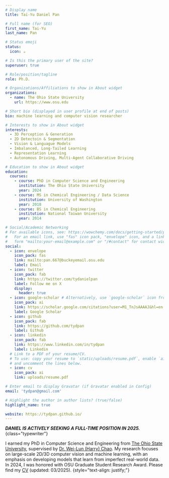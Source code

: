 ```yaml
---
# Display name
title: Tai-Yu Daniel Pan

# Full name (for SEO)
first_name: Tai-Yu
last_name: Pan

# Status emoji
status:
  icon: ☕️

# Is this the primary user of the site?
superuser: true

# Role/position/tagline
role: Ph.D.

# Organizations/Affiliations to show in About widget
organizations:
  - name: The Ohio State University
    url: https://www.osu.edu

# Short bio (displayed in user profile at end of posts)
bio: machine learning and computer vision researcher

# Interests to show in About widget
interests:
  - 3D Perception & Generation
  - 2D Detectoin & Segmentation
  - Vision & Languague Models 
  - Imbalanced, Long-Tailed Learning
  - Representation Learning
  - Autonomous Driving, Multi-Agent Collaborative Driving

# Education to show in About widget
education:
  courses:
    - course: PhD in Computer Science and Engineering
      institution: The Ohio State University
      year: 2024
    - course: MS in Chemical Engineering / Data Science
      institution: University of Washington
      year: 2018
    - course: BS in Chemical Engineering
      institution: National Taiwan University
      year: 2014

# Social/Academic Networking
# For available icons, see: https://wowchemy.com/docs/getting-started/page-builder/#icons
#   For an email link, use "fas" icon pack, "envelope" icon, and a link in the
#   form "mailto:your-email@example.com" or "/#contact" for contact widget.
social:
  - icon: envelope
    icon_pack: fas
    link: mailto:pan.667@buckeyemail.osu.edu
    label: Email
  - icon: twitter
    icon_pack: fab
    link: https://twitter.com/tydanielpan
    label: Follow me on X
    display:
      header: true
  - icon: google-scholar # Alternatively, use `google-scholar` icon from `ai` icon pack
    icon_pack: ai
    link: https://scholar.google.com/citations?user=M1_TnJsAAAAJ&hl=en
    label: Google Scholar
  - icon: github
    icon_pack: fab
    link: https://github.com/tydpan
    label: Github
  - icon: linkedin
    icon_pack: fab
    link: https://www.linkedin.com/in/tydpan
    label: Linkedin
  # Link to a PDF of your resume/CV.
  # To use: copy your resume to `static/uploads/resume.pdf`, enable `ai` icons in `params.yaml`,
  # and uncomment the lines below.
  - icon: cv
    icon_pack: ai
    link: uploads/resume.pdf

# Enter email to display Gravatar (if Gravatar enabled in Config)
email: 'tydpan@gmail.com'

# Highlight the author in author lists? (true/false)
highlight_name: true

website: https://tydpan.github.io/
---
```


**_DANIEL IS ACTIVELY SEEKING A FULL-TIME POSITION IN 2025._** 
{class="typewriter"}

I earned my PhD in Computer Science and Engineering from [The Ohio State University](https://www.osu.edu), supervised by [Dr. Wei-Lun (Harry) Chao](https://sites.google.com/view/wei-lun-harry-chao). My research focuses on large-scale 2D/3D computer vision and machine learning, with an emphasis on developing models that learn from imperfect real-world data. In 2024, I was honored with OSU Graduate Student Research Award. Please find my [CV](uploads/resume.pdf) (updated: 03/2025).
{style="text-align: justify;"}
